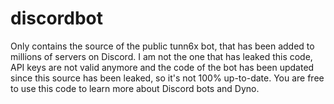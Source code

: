# discordbot
Only contains the source of the public tunn6x bot, that has been added to millions of servers on Discord. I am not the one that has leaked this code,  API keys are not valid anymore and the code of the bot has been updated since this source has been leaked, so it's not 100% up-to-date. 
You are free to use this code to learn more about Discord bots and Dyno.
